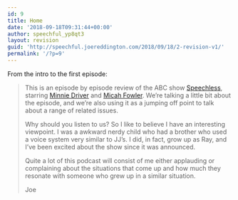 ```yaml
---
id: 9
title: Home
date: '2018-09-18T09:31:44+00:00'
author: speechful_yp8qt3
layout: revision
guid: 'http://speechful.joereddington.com/2018/09/18/2-revision-v1/'
permalink: '/?p=9'
---
```


From the intro to the first episode:

> This is an episode by episode review of the ABC show [Speechless](https://www.imdb.com/title/tt5592146/?ref_=ttfc_fc_tt), starring [Minnie Driver](https://www.imdb.com/name/nm0000378/?ref_=ttfc_fc_cl_t1) and [Micah Fowler](https://www.imdb.com/name/nm5094896/?ref_=ttfc_fc_cl_t5). We’re talking a little bit about the episode, and we’re also using it as a jumping off point to talk about a range of related issues.
> 
> Why should you listen to us? So I like to believe I have an interesting viewpoint. I was a awkward nerdy child who had a brother who used a voice system very similar to JJ’s. I did, in fact, grow up as Ray, and I’ve been excited about the show since it was announced.
> 
> Quite a lot of this podcast will consist of me either applauding or complaining about the situations that come up and how much they resonate with someone who grew up in a similar situation.
> 
> Joe